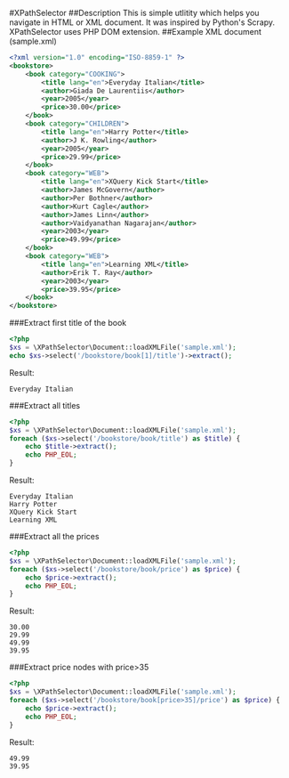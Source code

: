#XPathSelector
##Description
This is simple utlitity which helps you navigate in HTML or XML document.
It was inspired by Python's Scrapy. XPathSelector uses PHP DOM extension.
##Example XML document (sample.xml)
```xml
<?xml version="1.0" encoding="ISO-8859-1" ?>
<bookstore>
	<book category="COOKING">
		<title lang="en">Everyday Italian</title>
		<author>Giada De Laurentiis</author>
		<year>2005</year>
		<price>30.00</price>
	</book>
	<book category="CHILDREN">
		<title lang="en">Harry Potter</title>
		<author>J K. Rowling</author>
		<year>2005</year>
		<price>29.99</price>
	</book>
	<book category="WEB">
		<title lang="en">XQuery Kick Start</title>
		<author>James McGovern</author>
		<author>Per Bothner</author>
		<author>Kurt Cagle</author>
		<author>James Linn</author>
		<author>Vaidyanathan Nagarajan</author>
		<year>2003</year>
		<price>49.99</price>
	</book>
	<book category="WEB">
		<title lang="en">Learning XML</title>
		<author>Erik T. Ray</author>
		<year>2003</year>
		<price>39.95</price>
	</book>
</bookstore>
```
###Extract first title of the book
```php
<?php
$xs = \XPathSelector\Document::loadXMLFile('sample.xml');
echo $xs->select('/bookstore/book[1]/title')->extract();
```
Result:
```
Everyday Italian
```
###Extract all titles
```php
<?php
$xs = \XPathSelector\Document::loadXMLFile('sample.xml');
foreach ($xs->select('/bookstore/book/title') as $title) {
	echo $title->extract();
	echo PHP_EOL;
}
```
Result:
```
Everyday Italian
Harry Potter
XQuery Kick Start
Learning XML
```
###Extract all the prices
```php
<?php
$xs = \XPathSelector\Document::loadXMLFile('sample.xml');
foreach ($xs->select('/bookstore/book/price') as $price) {
	echo $price->extract();
    echo PHP_EOL;
}
```
Result:
```
30.00
29.99
49.99
39.95
```
###Extract price nodes with price>35
```php
<?php
$xs = \XPathSelector\Document::loadXMLFile('sample.xml');
foreach ($xs->select('/bookstore/book[price>35]/price') as $price) {
	echo $price->extract();
    echo PHP_EOL;
}
```
Result:
```
49.99
39.95
```